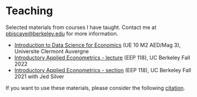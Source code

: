 # Teaching

Selected materials from courses I have taught. Contact me at <pbiscaye@berkeley.edu> for more information.

- [Introduction to Data Science for Economics](https://github.com/pbiscaye/IntroDataScienceEcon) (UE 10 M2 AED/Mag 3), Universite Clermont Auvergne
- [Introductory Applied Econometrics - lecture](https://github.com/pbiscaye/Teaching/tree/main/EEP118_FA22) (EEP 118), UC Berkeley Fall 2022
- [Introductory Applied Econometrics - section](https://github.com/pbiscaye/Teaching/tree/main/EEP118_FA21) (EEP 118), UC Berkeley Fall 2021 with Jed Silver

If you want to use these materials, please consider the following [citation](https://github.com/pbiscaye/Teaching/blob/main/CITATION.md).
